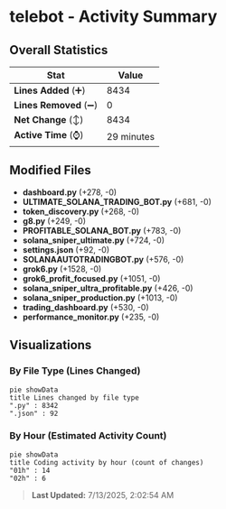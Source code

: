 # telebot - Activity Summary 

## Overall Statistics

| Stat                   | Value                                                             |
| ---------------------- | ----------------------------------------------------------------- |
| **Lines Added** (➕)   | 8434                                          |
| **Lines Removed** (➖) | 0                                        |
| **Net Change** (↕)    | 8434                |
| **Active Time** (⌚)   | 29 minutes |


## Modified Files
- **dashboard.py** (+278, -0)
- **ULTIMATE_SOLANA_TRADING_BOT.py** (+681, -0)
- **token_discovery.py** (+268, -0)
- **g8.py** (+249, -0)
- **PROFITABLE_SOLANA_BOT.py** (+783, -0)
- **solana_sniper_ultimate.py** (+724, -0)
- **settings.json** (+92, -0)
- **SOLANAAUTOTRADINGBOT.py** (+576, -0)
- **grok6.py** (+1528, -0)
- **grok6_profit_focused.py** (+1051, -0)
- **solana_sniper_ultra_profitable.py** (+426, -0)
- **solana_sniper_production.py** (+1013, -0)
- **trading_dashboard.py** (+530, -0)
- **performance_monitor.py** (+235, -0)

## Visualizations

### By File Type (Lines Changed)

```mermaid
pie showData
title Lines changed by file type
".py" : 8342
".json" : 92
```

### By Hour (Estimated Activity Count)

```mermaid
pie showData
title Coding activity by hour (count of changes)
"01h" : 14
"02h" : 6
```


> **Last Updated:** 7/13/2025, 2:02:54 AM